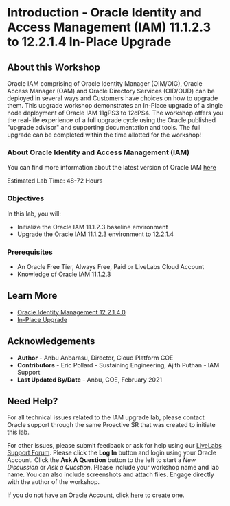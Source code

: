 # Introduction - Oracle Identity and Access Management (IAM) 11.1.2.3 to 12.2.1.4 In-Place Upgrade

## About this Workshop

Oracle IAM comprising of Oracle Identity Manager (OIM/OIG), Oracle Access Manager (OAM) and Oracle Directory Services (OID/OUD) can be deployed in several ways and Customers have choices on how to upgrade them. This upgrade workshop demonstrates an In-Place upgrade of a single node deployment of Oracle IAM 11gPS3 to 12cPS4. The workshop offers you the real-life experience of a full upgrade cycle using the Oracle published "upgrade advisor" and supporting documentation and tools. The full upgrade can be completed within the time allotted for the workshop!

### About Oracle Identity and Access Management (IAM)
You can find more information about the latest version of Oracle IAM [here](https://docs.oracle.com/en/middleware/idm/suite/12.2.1.4/index.html)

Estimated Lab Time: 48-72 Hours

### Objectives

In this lab, you will:
* Initialize the Oracle IAM 11.1.2.3 baseline environment
* Upgrade the Oracle IAM 11.1.2.3 environment to 12.2.1.4

### Prerequisites

* An Oracle Free Tier, Always Free, Paid or LiveLabs Cloud Account
* Knowledge of Oracle IAM 11.1.2.3

## Learn More

* [Oracle Identity Management 12.2.1.4.0](https://docs.oracle.com/en/middleware/idm/suite/12.2.1.4/index.html)
* [In-Place Upgrade](https://docs.oracle.com/en/middleware/fusion-middleware/iamus/place-upgrade-strategies.html#GUID-9F906AE2-5BDF-426D-A97C-AC546ABFBD28)

## Acknowledgements
* **Author** - Anbu Anbarasu, Director, Cloud Platform COE  
* **Contributors** -  Eric Pollard - Sustaining Engineering, Ajith Puthan - IAM Support  
* **Last Updated By/Date** - Anbu, COE, February 2021

## Need Help?
For all technical issues related to the IAM upgrade lab, please contact Oracle support through the same Proactive SR that was created to initiate this lab.  

For other issues, please submit feedback or ask for help using our [LiveLabs Support Forum](https://community.oracle.com/tech/developers/categories/goldengate-on-premises). Please click the **Log In** button and login using your Oracle Account. Click the **Ask A Question** button to the left to start a *New Discussion* or *Ask a Question*.  Please include your workshop name and lab name.  You can also include screenshots and attach files.  Engage directly with the author of the workshop.

If you do not have an Oracle Account, click [here](https://profile.oracle.com/myprofile/account/create-account.jspx) to create one.
